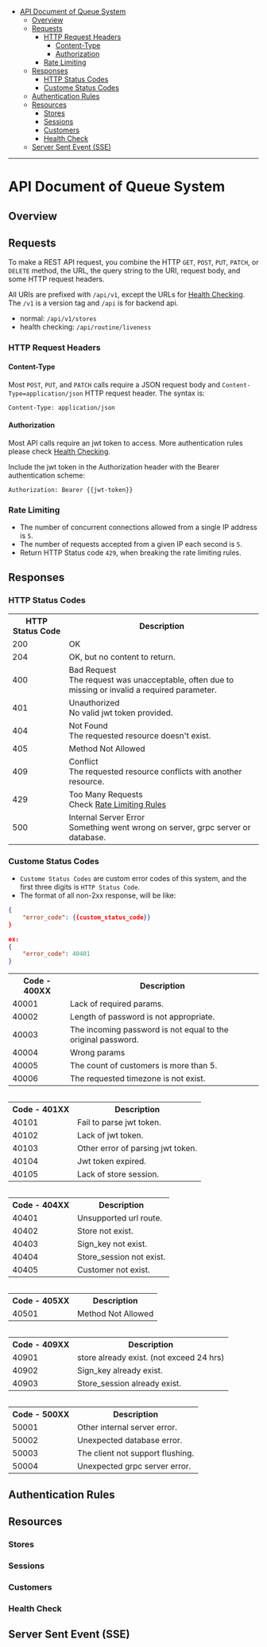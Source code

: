 - [API Document of Queue System](#api-document-of-queue-system)
  - [Overview](#overview)
  - [Requests](#requests)
    - [HTTP Request Headers](#http-request-headers)
      - [Content-Type](#content-type)
      - [Authorization](#authorization)
    - [Rate Limiting](#rate-limiting)
  - [Responses](#responses)
    - [HTTP Status Codes](#http-status-codes)
    - [Custome Status Codes](#custome-status-codes)
  - [Authentication Rules](#authentication-rules)
  - [Resources](#resources)
    - [Stores](#stores)
    - [Sessions](#sessions)
    - [Customers](#customers)
    - [Health Check](#health-check)
  - [Server Sent Event (SSE)](#server-sent-event-sse)

---

# API Document of Queue System

## Overview

## Requests
To make a REST API request, you combine the HTTP `GET`, `POST`, `PUT`, `PATCH`, or `DELETE` method, the URL, the query string to the URI, request body, and some HTTP request headers. 

All URIs are prefixed with `/api/v1`, except the URLs for [Health Checking](#health-check). The `/v1` is a version tag and `/api` is for backend api.
* normal: `/api/v1/stores`
* health checking: `/api/routine/liveness`

### HTTP Request Headers
#### Content-Type
Most `POST`, `PUT`, and `PATCH` calls require a JSON request body and `Content-Type=application/json` HTTP request header. The syntax is:
```
Content-Type: application/json
```

#### Authorization
Most API calls require an jwt token to access. More authentication rules please check [Health Checking](#health-check).

Include the jwt token in the Authorization header with the Bearer authentication scheme:
```
Authorization: Bearer {{jwt-token}}
```


### Rate Limiting
* The number of concurrent connections allowed from a single IP address is `5`.
* The number of requests accepted from a given IP each second is `5`.
* Return HTTP Status code `429`, when breaking the rate limiting rules.

## Responses

### HTTP Status Codes
<table>
  <tr>
    <th>HTTP Status Code</th>
    <th>Description</th>
  </tr>

  <tr>
    <td>200</td>
    <td>OK</td>
  </tr>

  <tr>
    <td>204</td>
    <td>OK, but no content to return.</td>
  </tr>

  <tr>
    <td>400</td>
    <td>Bad Request <br> The request was unacceptable, often due to missing or invalid a required parameter. </td>
  </tr>

  <tr>
    <td>401</td>
    <td>Unauthorized <br> No valid jwt token provided. </td>
  </tr>

  <tr>
    <td>404</td>
    <td>Not Found <br> The requested resource doesn't exist. </td>
  </tr>

  <tr>
    <td>405</td>
    <td>Method Not Allowed</td>
  </tr>

  <tr>
    <td>409</td>
    <td>Conflict <br>The requested resource conflicts with another resource. </td>
  </tr>

  <tr>
    <td>429</td>
    <td>Too Many Requests <br> Check <a href="#rules">Rate Limiting Rules</a></td>
  </tr>

  <tr>
    <td>500</td>
    <td>Internal Server Error <br> Something went wrong on server, grpc server or database. </td>
  </tr>
</table>

### Custome Status Codes
* `Custome Status Codes` are custom error codes of this system, and the first three digits is `HTTP Status Code`.
* The format of all non-2xx response, will be like: 
```json
{
    "error_code": {{custom_status_code}}
}

ex: 
{
    "error_code": 40401
} 
``` 

<table>
  <tr>
    <th>Code - 400XX</th>
    <th>Description</th>
  </tr>

  <tr>
    <td>40001</td>
    <td>Lack of required params.</td>
  </tr>

  <tr>
    <td>40002</td>
    <td>Length of password is not appropriate.</td>
  </tr>

  <tr>
    <td>40003</td>
    <td>The incoming password is not equal to the original password.</td>
  </tr>

  <tr>
    <td>40004</td>
    <td>Wrong params</td>
  </tr>

  <tr>
    <td>40005</td>
    <td>The count of customers is more than 5.</td>
  </tr>

  <tr>
    <td>40006</td>
    <td>The requested timezone is not exist.</td>
  </tr>
<table>

<table>
  <tr>
    <th>Code - 401XX</th>
    <th>Description</th>
  </tr>
  <tr>
    <td>40101</td>
    <td>Fail to parse jwt token.</td>
  </tr>

  <tr>
    <td>40102</td>
    <td>Lack of jwt token.</td>
  </tr>

  <tr>
    <td>40103</td>
    <td>Other error of parsing jwt token.</td>
  </tr>

  <tr>
    <td>40104</td>
    <td>Jwt token expired.</td>
  </tr>

  <tr>
    <td>40105</td>
    <td>Lack of store session.</td>
  </tr>
<table>

<table>
  <tr>
    <th>Code - 404XX</th>
    <th>Description</th>
  </tr>
  <tr>
    <td>40401</td>
    <td>Unsupported url route.</td>
  </tr>

  <tr>
    <td>40402</td>
    <td>Store not exist.</td>
  </tr>

  <tr>
    <td>40403</td>
    <td>Sign_key not exist.</td>
  </tr>

  <tr>
    <td>40404</td>
    <td>Store_session not exist.</td>
  </tr>

  <tr>
    <td>40405</td>
    <td>Customer not exist.</td>
  </tr>
<table>

<table>
  <tr>
    <th>Code - 405XX</th>
    <th>Description</th>
  </tr>
  <tr>
    <td>40501</td>
    <td>Method Not Allowed</td>
  </tr>
<table>

<table>
  <tr>
    <th>Code - 409XX</th>
    <th>Description</th>
  </tr>
  <tr>
    <td>40901</td>
    <td>store already exist. (not exceed 24 hrs)</td>
  </tr>

  <tr>
    <td>40902</td>
    <td>Sign_key already exist.</td>
  </tr>

  <tr>
    <td>40903</td>
    <td>Store_session already exist.</td>
  </tr>
<table>

<table>
  <tr>
    <th>Code - 500XX</th>
    <th>Description</th>
  </tr>
  <tr>
    <td>50001</td>
    <td>Other internal server error.</td>
  </tr>

  <tr>
    <td>50002</td>
    <td>Unexpected database error.</td>
  </tr>

  <tr>
    <td>50003</td>
    <td>The client not support flushing.</td>
  </tr>

  <tr>
    <td>50004</td>
    <td>Unexpected grpc server error.</td>
  </tr>
</table>

## Authentication Rules

## Resources

### Stores

### Sessions

### Customers

### Health Check

## Server Sent Event (SSE)